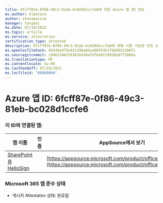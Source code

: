 ```yaml
---
title: 6fcff87e-0f86-49c3-81eb-bc028d1ccfe6에 대한 Azure 앱 ID 정보
ms.author: elmalova
author: elenamalova
manager: tonybal
ms.date: 07/19/2022
ms.topic: article
ms.service: attestation
certification_type: attested
description: 6fcff87e-0f86-49c3-81eb-bc028d1ccfe6에 대해 사용 가능한 모든 보안 및 규정 준수 정보입니다.
ms.openlocfilehash: 0543be9f5e93139be6dce88f63b178b9953360f1
ms.sourcegitcommit: c98623463f83636439af4fb49219918e87f2086a
ms.translationtype: MT
ms.contentlocale: ko-KR
ms.lasthandoff: 07/19/2022
ms.locfileid: "66869004"
---
```

# <a name="azure-app-id-6fcff87e-0f86-49c3-81eb-bc028d1ccfe6"></a>Azure 앱 ID: 6fcff87e-0f86-49c3-81eb-bc028d1ccfe6


### <a name="apps-associated-with-this-id"></a>이 ID와 연결된 앱:
| **앱 이름** | **인증** | **AppSource에서 보기** |
|--------------|---------------|-----------------------|
| [SharePoint용 HelloSign](../forward/WA200003245.md) |  | [https://appsource.microsoft.com/product/office/WA200003245](https://appsource.microsoft.com/product/office/WA200003245) |

### <a name="microsoft-365-app-compliance-status"></a>Microsoft 365 앱 준수 상태
- 게시자 Attestaton 상태: 완료됨
